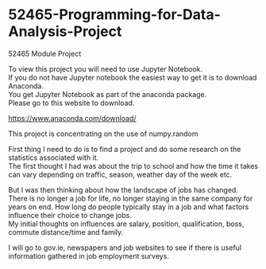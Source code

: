 # 52465-Programming-for-Data-Analysis-Project
52465 Module Project

To view this project you will need to use Jupyter Notebook.    
If you do not have Jupyter notebook the easiest way to get it is to download Anaconda.  
You get Jupyter Notebook as part of the anaconda package.  
Please go to this website to download. 

https://www.anaconda.com/download/

This project is concentrating on the use of numpy.random

First thing I need to do is to find a project and do some research on the statistics associated with it.  
The first thought I had was about the trip to school and how the time it takes can vary depending on traffic, season, weather day of the week etc.

But I was then thinking about how the landscape of jobs has changed.  
There is no longer a job for life, no longer staying in the same company for years on end.
How long do people typically stay in a job and what factors influence their choice to change jobs.  
My initial thoughts on influences are salary, position, qualification, boss, commute distance/time and family.

I will go to gov.ie, newspapers and job websites to see if there is useful information gathered in job employment surveys.
